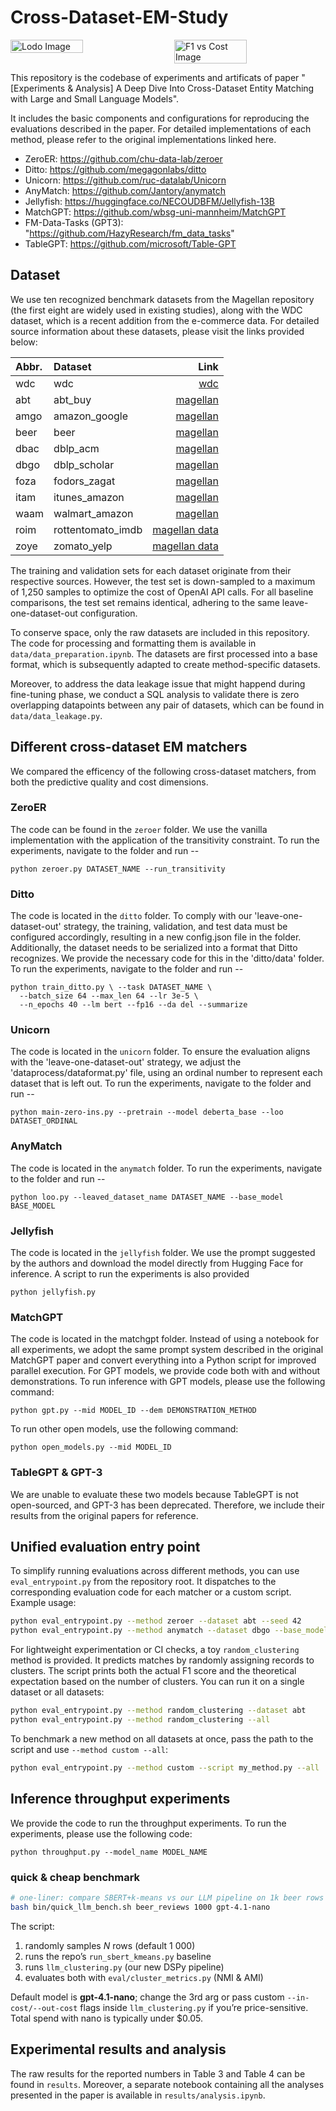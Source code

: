 # Cross-Dataset-EM-Study

<div style="display: flex; justify-content: space-between; gap: 20px;">
  <img src="results/lodo.png" style="width: 48%; height: auto;" alt="Lodo Image">
  <img src="results/f1-vs-cost.png" style="width: 48%; height: auto;" alt="F1 vs Cost Image">
</div>

This repository is the codebase of experiments and artificats of paper "[Experiments & Analysis] A Deep Dive Into Cross-Dataset Entity Matching with Large and Small Language Models". 

It includes the basic components and configurations for reproducing the evaluations described in the paper. For detailed implementations of each method, please refer to the original implementations linked here.

* ZeroER: https://github.com/chu-data-lab/zeroer
* Ditto: https://github.com/megagonlabs/ditto
* Unicorn: https://github.com/ruc-datalab/Unicorn
* AnyMatch: https://github.com/Jantory/anymatch
* Jellyfish: https://huggingface.co/NECOUDBFM/Jellyfish-13B
* MatchGPT: https://github.com/wbsg-uni-mannheim/MatchGPT
* FM-Data-Tasks (GPT3): "https://github.com/HazyResearch/fm_data_tasks"
* TableGPT: https://github.com/microsoft/Table-GPT



## Dataset
We use ten recognized benchmark datasets from the Magellan repository (the first eight are widely used in existing studies), 
along with the WDC dataset, which is a recent addition from the e-commerce data. 
For detailed source information about these datasets, please visit the links provided below:

|Abbr.| Dataset        |                                                                                              Link | 
|:---|:---------------|--------------------------------------------------------------------------------------------------:|
|wdc| wdc             |                                    [wdc](https://webdatacommons.org/largescaleproductcorpus/v2/ )  | 
|abt| abt_buy         |                  [magellan](https://github.com/anhaidgroup/deepmatcher/blob/master/Datasets.md  )  | 
|amgo| amazon_google  |                  [magellan](https://github.com/anhaidgroup/deepmatcher/blob/master/Datasets.md  ) | 
|beer| beer           |                  [magellan](https://github.com/anhaidgroup/deepmatcher/blob/master/Datasets.md  ) | 
|dbac| dblp_acm       |                  [magellan](https://github.com/anhaidgroup/deepmatcher/blob/master/Datasets.md  ) | 
|dbgo| dblp_scholar   |                  [magellan](https://github.com/anhaidgroup/deepmatcher/blob/master/Datasets.md  ) | 
|foza| fodors_zagat   |                  [magellan](https://github.com/anhaidgroup/deepmatcher/blob/master/Datasets.md  ) | 
|itam| itunes_amazon  |                  [magellan](https://github.com/anhaidgroup/deepmatcher/blob/master/Datasets.md  ) | 
|waam| walmart_amazon |                  [magellan](https://github.com/anhaidgroup/deepmatcher/blob/master/Datasets.md  ) | 
|roim| rottentomato_imdb| [magellan data](https://sites.google.com/site/anhaidgroup/useful-stuff/the-magellan-data-repository)|
|zoye| zomato_yelp| [magellan data](https://sites.google.com/site/anhaidgroup/useful-stuff/the-magellan-data-repository)|\


The training and validation sets for each dataset originate from their respective sources. However, the test set is down-sampled to a maximum of 1,250 samples to optimize the cost of OpenAI API calls. For all baseline comparisons, the test set remains identical, adhering to the same leave-one-dataset-out configuration.

To conserve space, only the raw datasets are included in this repository. The code for processing and formatting them is available in `data/data_preparation.ipynb`. The datasets are first processed into a base format, which is subsequently adapted to create method-specific datasets. 

Moreover, to address the data leakage issue that might happend during fine-tuning phase, we conduct a SQL analysis to validate there is zero overlapping datapoints between any pair of datasets, which can be found in `data/data_leakage.py`.


## Different cross-dataset EM matchers
We compared the efficency of the following cross-dataset matchers, from both the predictive quality and cost dimensions.

### ZeroER
The code can be found in the `zeroer` folder. We use the vanilla implementation with the application of the transitivity constraint. To run the experiments, navigate to the folder and run --
```
python zeroer.py DATASET_NAME --run_transitivity
``` 

### Ditto
The code is located in the `ditto` folder. To comply with our 'leave-one-dataset-out' strategy, the training, validation, and test data must be configured accordingly, resulting in a new config.json file in the folder. Additionally, the dataset needs to be serialized into a format that Ditto recognizes. We provide the necessary code for this in the 'ditto/data' folder. To run the experiments, navigate to the folder and run --
```
python train_ditto.py \ --task DATASET_NAME \
  --batch_size 64 --max_len 64 --lr 3e-5 \
  --n_epochs 40 --lm bert --fp16 --da del --summarize
``` 

### Unicorn
The code is located in the `unicorn` folder. To ensure the evaluation aligns with the 'leave-one-dataset-out' strategy, we adjust the 'dataprocess/dataformat.py' file, using an ordinal number to represent each dataset that is left out. To run the experiments, navigate to the folder and run --
```
python main-zero-ins.py --pretrain --model deberta_base --loo DATASET_ORDINAL
```

### AnyMatch
The code is located in the `anymatch` folder. To run the experiments, navigate to the folder and run --
```
python loo.py --leaved_dataset_name DATASET_NAME --base_model BASE_MODEL
``` 

### Jellyfish
The code is located in the `jellyfish` folder. We use the prompt suggested by the authors and download the model directly from Hugging Face for inference. A script to run the experiments is also provided
```
python jellyfish.py
```

### MatchGPT
The code is located in the matchgpt folder. Instead of using a notebook for all experiments, we adopt the same prompt system described in the original MatchGPT paper and convert everything into a Python script for improved parallel execution. For GPT models, we provide code both with and without demonstrations.
To run inference with GPT models, please use the following command:
```
python gpt.py --mid MODEL_ID --dem DEMONSTRATION_METHOD
```

To run other open models, use the following command:
```
python open_models.py --mid MODEL_ID
```

### TableGPT & GPT-3
We are unable to evaluate these two models because TableGPT is not open-sourced, and GPT-3 has been deprecated. Therefore, we include their results from the original papers for reference.

## Unified evaluation entry point
To simplify running evaluations across different methods, you can use
`eval_entrypoint.py` from the repository root. It dispatches to the
corresponding evaluation code for each matcher or a custom script.
Example usage:
```bash
python eval_entrypoint.py --method zeroer --dataset abt --seed 42
python eval_entrypoint.py --method anymatch --dataset dbgo --base_model llama3
```

For lightweight experimentation or CI checks, a toy `random_clustering` method
is provided. It predicts matches by randomly assigning records to clusters. The
script prints both the actual F1 score and the theoretical expectation based on
the number of clusters. You can run it on a single dataset or all datasets:
```bash
python eval_entrypoint.py --method random_clustering --dataset abt
python eval_entrypoint.py --method random_clustering --all
```

To benchmark a new method on all datasets at once, pass the path to the
script and use `--method custom --all`:
```bash
python eval_entrypoint.py --method custom --script my_method.py --all
```

## Inference throughput experiments
We provide the code to run the throughput experiments. To run the experiments, please use the following code:
```
python throughput.py --model_name MODEL_NAME
```

### quick & cheap benchmark

```bash
# one-liner: compare SBERT+k-means vs our LLM pipeline on 1k beer rows
bash bin/quick_llm_bench.sh beer_reviews 1000 gpt-4.1-nano
```

The script:

1. randomly samples *N* rows (default 1 000)
2. runs the repo’s `run_sbert_kmeans.py` baseline
3. runs `llm_clustering.py` (our new DSPy pipeline)
4. evaluates both with `eval/cluster_metrics.py` (NMI & AMI)

Default model is **gpt-4.1-nano**; change the 3rd arg or pass custom
`--in-cost/--out-cost` flags inside `llm_clustering.py` if you’re price-sensitive.
Total spend with nano is typically under $0.05.

## Experimental results and analysis
The raw results for the reported numbers in Table 3 and Table 4 can be found in `results`. Moreover, a separate notebook containing all the analyses presented in the paper is available in `results/analysis.ipynb`.


